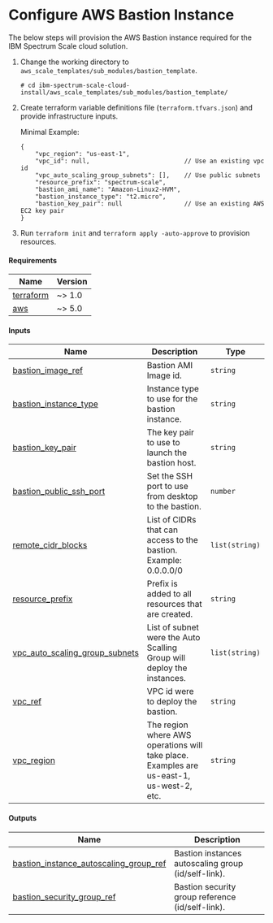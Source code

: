 # Configure AWS Bastion Instance

The below steps will provision the AWS Bastion instance required for the IBM Spectrum Scale cloud solution.

1. Change the working directory to `aws_scale_templates/sub_modules/bastion_template`.

    ```cli
    # cd ibm-spectrum-scale-cloud-install/aws_scale_templates/sub_modules/bastion_template/
    ```

2. Create terraform variable definitions file (`terraform.tfvars.json`) and provide infrastructure inputs.

    Minimal Example:

    ```jsonc
    {
        "vpc_region": "us-east-1",
        "vpc_id": null,                          // Use an existing vpc id
        "vpc_auto_scaling_group_subnets": [],    // Use public subnets
        "resource_prefix": "spectrum-scale",
        "bastion_ami_name": "Amazon-Linux2-HVM",
        "bastion_instance_type": "t2.micro",
        "bastion_key_pair": null                 // Use an existing AWS EC2 key pair
    }
    ```

3. Run `terraform init` and `terraform apply -auto-approve` to provision resources.

<!-- BEGIN_TF_DOCS -->
#### Requirements

| Name | Version |
|------|---------|
| <a name="requirement_terraform"></a> [terraform](#requirement_terraform) | ~> 1.0 |
| <a name="requirement_aws"></a> [aws](#requirement_aws) | ~> 5.0 |

#### Inputs

| Name | Description | Type |
|------|-------------|------|
| <a name="input_bastion_image_ref"></a> [bastion_image_ref](#input_bastion_image_ref) | Bastion AMI Image id. | `string` |
| <a name="input_bastion_instance_type"></a> [bastion_instance_type](#input_bastion_instance_type) | Instance type to use for the bastion instance. | `string` |
| <a name="input_bastion_key_pair"></a> [bastion_key_pair](#input_bastion_key_pair) | The key pair to use to launch the bastion host. | `string` |
| <a name="input_bastion_public_ssh_port"></a> [bastion_public_ssh_port](#input_bastion_public_ssh_port) | Set the SSH port to use from desktop to the bastion. | `number` |
| <a name="input_remote_cidr_blocks"></a> [remote_cidr_blocks](#input_remote_cidr_blocks) | List of CIDRs that can access to the bastion. Example: 0.0.0.0/0 | `list(string)` |
| <a name="input_resource_prefix"></a> [resource_prefix](#input_resource_prefix) | Prefix is added to all resources that are created. | `string` |
| <a name="input_vpc_auto_scaling_group_subnets"></a> [vpc_auto_scaling_group_subnets](#input_vpc_auto_scaling_group_subnets) | List of subnet were the Auto Scalling Group will deploy the instances. | `list(string)` |
| <a name="input_vpc_ref"></a> [vpc_ref](#input_vpc_ref) | VPC id were to deploy the bastion. | `string` |
| <a name="input_vpc_region"></a> [vpc_region](#input_vpc_region) | The region where AWS operations will take place. Examples are us-east-1, us-west-2, etc. | `string` |

#### Outputs

| Name | Description |
|------|-------------|
| <a name="output_bastion_instance_autoscaling_group_ref"></a> [bastion_instance_autoscaling_group_ref](#output_bastion_instance_autoscaling_group_ref) | Bastion instances autoscaling group (id/self-link). |
| <a name="output_bastion_security_group_ref"></a> [bastion_security_group_ref](#output_bastion_security_group_ref) | Bastion security group reference (id/self-link). |
<!-- END_TF_DOCS -->
